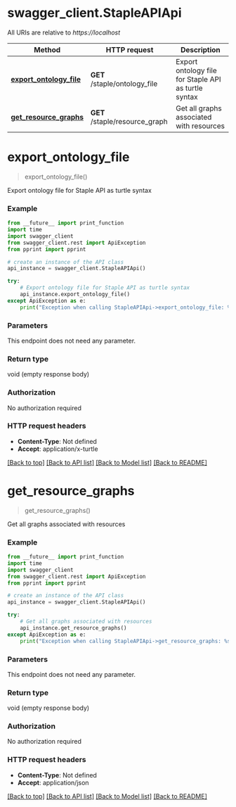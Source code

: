 # swagger_client.StapleAPIApi

All URIs are relative to *https://localhost*

Method | HTTP request | Description
------------- | ------------- | -------------
[**export_ontology_file**](StapleAPIApi.md#export_ontology_file) | **GET** /staple/ontology_file | Export ontology file for Staple API as turtle syntax
[**get_resource_graphs**](StapleAPIApi.md#get_resource_graphs) | **GET** /staple/resource_graph | Get all graphs associated with resources


# **export_ontology_file**
> export_ontology_file()

Export ontology file for Staple API as turtle syntax



### Example
```python
from __future__ import print_function
import time
import swagger_client
from swagger_client.rest import ApiException
from pprint import pprint

# create an instance of the API class
api_instance = swagger_client.StapleAPIApi()

try:
    # Export ontology file for Staple API as turtle syntax
    api_instance.export_ontology_file()
except ApiException as e:
    print("Exception when calling StapleAPIApi->export_ontology_file: %s\n" % e)
```

### Parameters
This endpoint does not need any parameter.

### Return type

void (empty response body)

### Authorization

No authorization required

### HTTP request headers

 - **Content-Type**: Not defined
 - **Accept**: application/x-turtle

[[Back to top]](#) [[Back to API list]](../README.md#documentation-for-api-endpoints) [[Back to Model list]](../README.md#documentation-for-models) [[Back to README]](../README.md)

# **get_resource_graphs**
> get_resource_graphs()

Get all graphs associated with resources



### Example
```python
from __future__ import print_function
import time
import swagger_client
from swagger_client.rest import ApiException
from pprint import pprint

# create an instance of the API class
api_instance = swagger_client.StapleAPIApi()

try:
    # Get all graphs associated with resources
    api_instance.get_resource_graphs()
except ApiException as e:
    print("Exception when calling StapleAPIApi->get_resource_graphs: %s\n" % e)
```

### Parameters
This endpoint does not need any parameter.

### Return type

void (empty response body)

### Authorization

No authorization required

### HTTP request headers

 - **Content-Type**: Not defined
 - **Accept**: application/json

[[Back to top]](#) [[Back to API list]](../README.md#documentation-for-api-endpoints) [[Back to Model list]](../README.md#documentation-for-models) [[Back to README]](../README.md)

